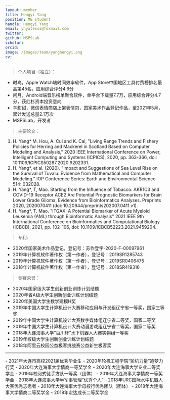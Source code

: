 ```yaml
---
layout: member
title: Hengyi Yang
position: ME student
handle: Hengyi Yang
email: yhyatesss@foxmail.com
twitter: 
github: MSPSLab
scholar:
orcid: 
image: /images/team/yanghengyi.png
cv: 
---
```


> 个人项目（独立）：

- 时鸟，Apple Watch端时间效率软件，App Store中国地区工具付费榜排名最高第45名，应用综合评分4.6分
- 闲月，Android端音乐榜单聚合软件，单平台下载量7.7万，应用综合评分4.7分，获红杉资本投资意向
- 羊甜甜，微信表情商店上架表情包，国家美术作品登记作品，至2021年5月，累计发送总量2.1万次
- MSPSLab，开发者

> 主要论文：

1. H. Yang* M. Hou, A. Cui and K. Cai, "Living Range Trends and Fishery Policies for Herring and Mackerel in Scotland Based on Computer Modeling and Analysis," 2020 IEEE International Conference on Power, Intelligent Computing and Systems (ICPICS), 2020, pp. 363-366, doi: 10.1109/ICPICS50287.2020.9202331.
2. H. Yang*, et al. (2020). "Impact and Suggestions of Sea Level Rise on the Survival of Tuvalu: Evidence from Mathematical and Computer Modeling." IOP Conference Series: Earth and Environmental Science 514: 032028.
3. H. Yang*, T, Mao. Starting from the Influence of Tobacco: AKR1C3 and COVID-19 Receptor ACE2 Are Potential Prognostic Biomarkers for Brain Lower Grade Glioma, Evidence from Bioinformatics Analyses. Preprints 2020, 2020070411 (doi: 10.20944/preprints202007.0411.v1).
4. H. Yang*, T. Mao. "ITGAX: A Potential Biomarker of Acute Myeloid Leukemia (AML) through Bioinformatic Analysis" 2021 IEEE 9th International Conference on Bioinformatics and Computational Biology (ICBCB), 2021, pp. 102-106, doi: 10.1109/ICBCB52223.2021.9459204.

> 专利:

- 2020年国家美术作品登记，登记号：苏作登字-2020-F-00097961
- 2019年计算机软件著作权（第一作者），登记号：2019SR1285743
- 2019年计算机软件著作权（第一作者），登记号：2019SR0406475
- 2018年计算机软件著作权（第一作者），登记号：2018SR419316

> 竞赛荣誉：

- 2020年国家级大学生创新创业训练计划结题
- 2020年省A级大学生创新创业训练计划结题
- 2020年美国大学生数学建模H奖
- 2019年中国大学生计算机设计大赛移动应用与开发组辽宁省一等奖，国家三等奖
- 2019年中国大学生计算机设计大赛数字媒体组辽宁省二等奖，国家二等奖
- 2019年中国大学生计算机设计大赛动漫游戏组辽宁省二等奖，国家二等奖
- 2018年大连海事大学“百川杯”水下机器人大赛实物组一等奖
- 2019年校级大学生创新创业训练计划结题
- 2018年阿里云校园公益极客挑战赛公益新生极客奖
<hr>
- 2021年大连市高校2021届优秀毕业生
- 2020年轮机工程学院“轮机力量”追梦力行奖
- 2020年大连海事大学情商一等奖学金
- 2020年大连海事大学专业二等奖学金
- 2019年校阅式徒手方队一等奖（团体）
- 2019年大连海事大学情商一等奖学金
- 2018年大连海事大学半军事管理“优秀个人”
- 2018年URC国际水中机器人大赛优秀志愿者
- 2018年大连海事大学母校行优秀团队（团体）
- 2018年大连海事大学情商二等奖学金
- 2018年宏达成长二等奖学金




